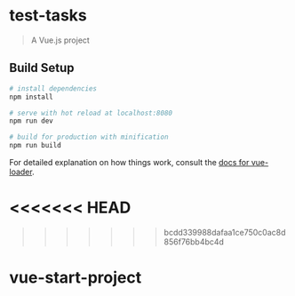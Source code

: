 # test-tasks

> A Vue.js project

## Build Setup

``` bash
# install dependencies
npm install

# serve with hot reload at localhost:8080
npm run dev

# build for production with minification
npm run build
```

For detailed explanation on how things work, consult the [docs for vue-loader](http://vuejs.github.io/vue-loader).

<<<<<<< HEAD
=======

>>>>>>> bcdd339988dafaa1ce750c0ac8d856f76bb4bc4d
# vue-start-project
